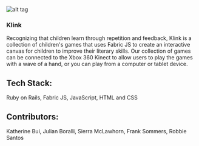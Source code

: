 ![alt tag](http://i.imgur.com/SctCHdi.png)

### Klink

Recognizing that children learn through repetition and feedback, Klink is a collection of children's games that uses Fabric JS to create an interactive canvas for children to improve their literary skills. Our collection of games can be connected to the Xbox 360 Kinect to allow users to play the games with a wave of a hand, or you can play from a computer or tablet device.

## Tech Stack:
Ruby on Rails,
Fabric JS,
JavaScript,
HTML and CSS

## Contributors:
Katherine Bui,
Julian Boralli,
Sierra McLawhorn,
Frank Sommers,
Robbie Santos
